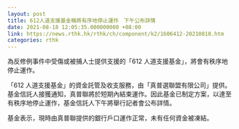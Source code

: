 ```yaml
---
layout: post
title: 612人道支援基金稱將有序地停止運作　下午公布詳情
date: 2021-08-18 12:05:35.000000000 +08:00
link: https://news.rthk.hk/rthk/ch/component/k2/1606412-20210818.htm
categories: rthk
---
```


為反修例事件中受傷或被捕人士提供支援的「612 人道支援基金」，將會有秩序地停止運作。

「612 人道支援基金」的資金託管及收支服務，由「真普選聯盟有限公司」提供。基金信託人接獲通知，真普聯將於短期內結束運作。因此基金已制定方案，以達至有秩序地停止運作，基金信託人下午將舉行記者會公布詳情。

基金表示，現時由真普聯提供的銀行戶口運作正常，未有任何資金被凍結。
